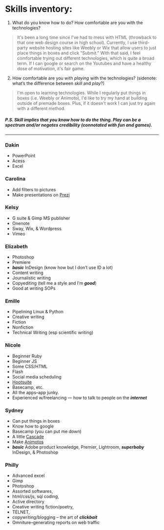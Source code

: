 # Skills inventory: 
1. What do you know how to do? How comfortable are you with the technologies? 
> It's been a long time since I've had to mess with HTML (throwback to that one web design course in high school). Currently, I use third-party website hosting sites like Weebly or Wix that allow users to just place things in boxes and click "Submit." With that said, I feel comfortable trying out different technologies, which is quite a broad term. If I can google or search on the Youtubes and have a healthy dose of motivation, it's fair game.  
2. How comfortable are you with *playing* with the technologies? (sidenote: what’s the difference between *skill* and *play*?)
> I'm open to learning technologies. While I regularly put things in boxes (i.e. Weebly or Animoto), I'd like to try my hand at building outside of premade boxes. Plus, if it doesn't work I can just try again with a different method. 
##### P.S. *Skill* implies that you know how to do the thing. *Play* can be a spectrum and/or negates credibility (connotated with fun and games).  
---
### Dakin
* PowerPoint
* Acess
* Excel 
### Carolina 
* Add filters to pictures 
* Make presentations on [Prezi](https://prezi.com/?gclid=CjwKCAjwnrjrBRAMEiwAXsCc41uVZ_dub4OQ-5iOMe3ewupnmtI13ItfAP8XtbFD_yGUPVKS7kZvCRoCtpQQAvD_BwE) 
### Kelsy 
* G suite & Gimp MS publisher 
* Onenote
* Sway, Wix, & Wordpress 
* Vimeo 
### Elizabeth 
* Photoshop 
* Premiere 
* ***basic*** InDesign (know how but I don’t use ID a lot) 
* Content writing 
* Journalistic writing 
* Copyediting (tell me a style and I’m ***good***) 
* Good at writing SOPs 
### Emille 
* Pipelining Linux & Python 
* Creative writing 
* Fiction 
* Nonfiction 
* Technical Writing (esp scientific writing) 
### Nicole 
* Beginner Ruby
* Beginner JS 
* Some CSS/HTML 
* Flash 
* Social media scheduling 
* [Hootsuite](https://signup.hootsuite.com/pro-ent-na-english-r10/?gclid=CjwKCAjwnrjrBRAMEiwAXsCc4xw9jsr5C_Mh478YUsu32TRn2S-2Us--zjLQkCEtoFfLo_BuLP7JPhoC_KEQAvD_BwE) 
* Basecamp, etc. 
* All the apps–app junky. 
* Experienced w/freelancing — how to talk to people on the ***internet*** 
### Sydney 
* Can put things in boxes 
* Know how to google 
* Basecamp (you can put me down) 
* A little [Cascade](https://cascade.tamucc.edu)
* Make [Animotos](https://www.animoto.com)
* ***basic*** Adobe product knowledge, Premier, Lightroom, ***superbaby*** InDesign, & Photoshop 
### Philly 
* Advanced excel 
* Gimp 
* Photoshop 
* Assorted softwares, 
* html/css/js, sql coding, 
* Active directory 
* Creative writing fiction/poetry, 
* TELNET, 
* copywriting/blogging – the art of ***clickbait*** 
* Omniture–generating reports on web traffic